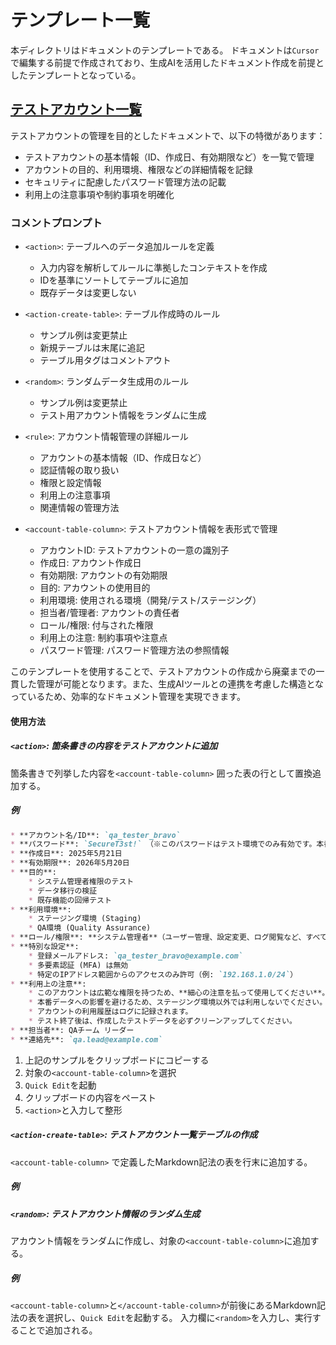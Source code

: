 # テンプレート一覧

本ディレクトリはドキュメントのテンプレートである。
ドキュメントは`Cursor`で編集する前提で作成されており、生成AIを活用したドキュメント作成を前提としたテンプレートとなっている。

## [テストアカウント一覧]

テストアカウントの管理を目的としたドキュメントで、以下の特徴があります：

- テストアカウントの基本情報（ID、作成日、有効期限など）を一覧で管理
- アカウントの目的、利用環境、権限などの詳細情報を記録
- セキュリティに配慮したパスワード管理方法の記載
- 利用上の注意事項や制約事項を明確化

### コメントプロンプト

- `<action>`: テーブルへのデータ追加ルールを定義
  - 入力内容を解析してルールに準拠したコンテキストを作成
  - IDを基準にソートしてテーブルに追加
  - 既存データは変更しない

- `<action-create-table>`: テーブル作成時のルール
  - サンプル例は変更禁止
  - 新規テーブルは末尾に追記
  - テーブル用タグはコメントアウト

- `<random>`: ランダムデータ生成用のルール
  - サンプル例は変更禁止
  - テスト用アカウント情報をランダムに生成

- `<rule>`: アカウント情報管理の詳細ルール
  - アカウントの基本情報（ID、作成日など）
  - 認証情報の取り扱い
  - 権限と設定情報
  - 利用上の注意事項
  - 関連情報の管理方法

- `<account-table-column>`: テストアカウント情報を表形式で管理
  - アカウントID: テストアカウントの一意の識別子
  - 作成日: アカウント作成日
  - 有効期限: アカウントの有効期限
  - 目的: アカウントの使用目的
  - 利用環境: 使用される環境（開発/テスト/ステージング）
  - 担当者/管理者: アカウントの責任者
  - ロール/権限: 付与された権限
  - 利用上の注意: 制約事項や注意点
  - パスワード管理: パスワード管理方法の参照情報

このテンプレートを使用することで、テストアカウントの作成から廃棄までの一貫した管理が可能となります。また、生成AIツールとの連携を考慮した構造となっているため、効率的なドキュメント管理を実現できます。

#### 使用方法

##### `<action>`: 箇条書きの内容をテストアカウントに追加

箇条書きで列挙した内容を`<account-table-column>` 囲った表の行として置換追加する。

##### 例

```md サンプル
* **アカウント名/ID**: `qa_tester_bravo`
* **パスワード**: `SecureT3st!` （※このパスワードはテスト環境でのみ有効です。本番環境や機密性の高いシステムでは絶対に使用しないでください。セキュリティポリシーに従い、実際のパスワードは安全なパスワード管理ソリューションで運用してください。）
* **作成日**: 2025年5月21日
* **有効期限**: 2026年5月20日
* **目的**:
    * システム管理者権限のテスト
    * データ移行の検証
    * 既存機能の回帰テスト
* **利用環境**:
    * ステージング環境 (Staging)
    * QA環境 (Quality Assurance)
* **ロール/権限**: **システム管理者**（ユーザー管理、設定変更、ログ閲覧など、すべての管理機能へのアクセス権限を持つ）
* **特別な設定**:
    * 登録メールアドレス: `qa_tester_bravo@example.com`
    * 多要素認証 (MFA) は無効
    * 特定のIPアドレス範囲からのアクセスのみ許可（例: `192.168.1.0/24`）
* **利用上の注意**:
    * このアカウントは広範な権限を持つため、**細心の注意を払って使用してください**。
    * 本番データへの影響を避けるため、ステージング環境以外では利用しないでください。
    * アカウントの利用履歴はログに記録されます。
    * テスト終了後は、作成したテストデータを必ずクリーンアップしてください。
* **担当者**: QAチーム リーダー
* **連絡先**: `qa.lead@example.com`
```

1. 上記のサンプルをクリップボードにコピーする
2. 対象の`<account-table-column>`を選択
3. `Quick Edit`を起動
4. クリップボードの内容をペースト
5. `<action>`と入力して整形

##### `<action-create-table>`: テストアカウント一覧テーブルの作成

`<account-table-column>` で定義したMarkdown記法の表を行末に追加する。

##### 例

##### `<random>`: テストアカウント情報のランダム生成

アカウント情報をランダムに作成し、対象の`<account-table-column>`に追加する。

##### 例

`<account-table-column>`と`</account-table-column>`が前後にあるMarkdown記法の表を選択し、`Quick Edit`を起動する。
入力欄に`<random>`を入力し、実行することで追加される。

<!-- ドキュメント一覧 -->

[テストアカウント一覧]: test_account.md
